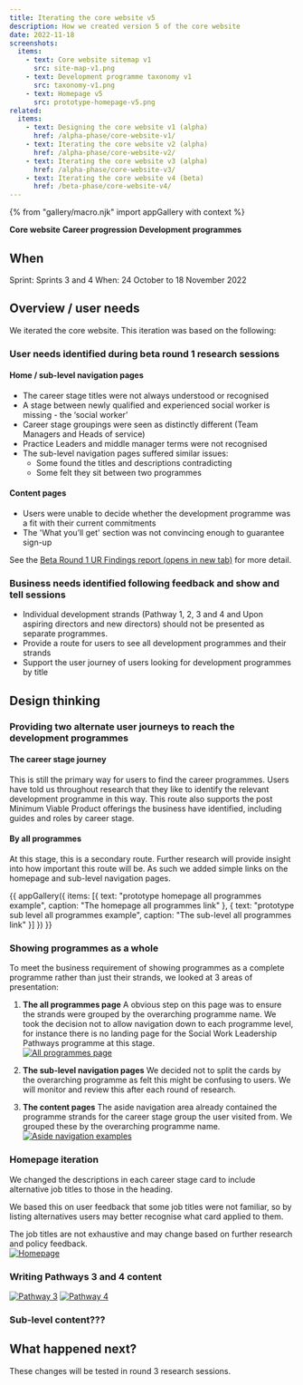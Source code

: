 ```yaml
---
title: Iterating the core website v5
description: How we created version 5 of the core website
date: 2022-11-18
screenshots:
  items:
    - text: Core website sitemap v1
      src: site-map-v1.png
    - text: Development programme taxonomy v1
      src: taxonomy-v1.png
    - text: Homepage v5
      src: prototype-homepage-v5.png
related:
  items:
    - text: Designing the core website v1 (alpha)
      href: /alpha-phase/core-website-v1/
    - text: Iterating the core website v2 (alpha)
      href: /alpha-phase/core-website-v2/
    - text: Iterating the core website v3 (alpha)
      href: /alpha-phase/core-website-v3/
    - text: Iterating the core website v4 (beta)
      href: /beta-phase/core-website-v4/
---
```


{% from "gallery/macro.njk" import appGallery with context %}

<strong class="govuk-tag govuk-tag--turquoise">Core website</strong>&nbsp;<strong class="govuk-tag govuk-tag--purple">Career progression</strong>&nbsp;<strong class="govuk-tag govuk-tag--blue">Development programmes</strong>

## When
Sprint: Sprints 3 and 4
When: 24 October to 18 November 2022

## Overview / user needs
We iterated the core website. This iteration was based on the following:

### User needs identified during beta round 1 research sessions

#### Home / sub-level navigation pages
- The career stage titles were not always understood or recognised
- A stage between newly qualified and experienced social worker is missing - the ‘social worker’
- Career stage groupings were seen as distinctly different (Team Managers and Heads of service)
- Practice Leaders and middle manager terms were not recognised
- The sub-level navigation pages suffered similar issues:
  - Some found the titles and descriptions contradicting
  - Some felt they sit between two programmes

#### Content pages
- Users were unable to decide whether the development programme was a fit with their current commitments
- The 'What you’ll get' section was not convincing enough to guarantee sign-up

See the <a href="https://docs.google.com/presentation/d/1DTwWYCDogFHeTuYVMmxEsMPkJcTsq7GZUMouz_VO-4A/edit?usp=sharing" target="_blank">Beta Round 1 UR Findings report (opens in new tab)</a> for more detail.

### Business needs identified following feedback and show and tell sessions
- Individual development strands (Pathway 1, 2, 3 and 4 and Upon aspiring directors and new directors) should not be presented as separate programmes.
- Provide a route for users to see all development programmes and their strands
- Support the user journey of users looking for development programmes by title

## Design thinking

### Providing two alternate user journeys to reach the development programmes

#### The career stage journey
This is still the primary way for users to find the career programmes. Users have told us throughout research that they like to identify the relevant development programme in this way. This route also supports the post Minimum Viable Product offerings the business have identified, including guides and roles by career stage.

#### By all programmes
At this stage, this is a secondary route. Further research will provide insight into how important this route will be. As such we added simple links on the homepage and sub-level navigation pages.

{{ appGallery({
  items: [{
    text: "prototype homepage all programmes example",
    caption: "The homepage all programmes link"
  }, {
    text: "prototype sub level all programmes example",
    caption: "The sub-level all programmes link"
  }]
}) }}

### Showing programmes as a whole
To meet the business requirement of showing programmes as a complete programme rather than just their strands, we looked at 3 areas of presentation:

1. **The all programmes page**
A obvious step on this page was to ensure the strands were grouped by the overarching programme name. We took the decision not to allow navigation down to each programme level, for instance there is no landing page for the Social Work Leadership Pathways programme at this stage.<br>
<a href="prototype-all-programmes-v1.png" target="_blank">![All programmes page](prototype-all-programmes-v1.png "All programmes page")</a>

2. **The sub-level navigation pages**
We decided not to split the cards by the overarching programme as felt this might be confusing to users. We will monitor and review this after each round of research.

3. **The content pages**
The aside navigation area already contained the programme strands for the career stage group the user visited from. We grouped these by the overarching programme name.<br>
<a href="aside-examples.png" target="_blank">![Aside navigation examples](aside-examples.png "Aside navigation examples")</a>


<!-- Jim. Added these in. Add/change as you see fit. Feel free to integrate into above if it makes sense etc. -->

### Homepage iteration
We changed the descriptions in each career stage card to include alternative job titles to those in the heading.

We based this on user feedback that some job titles were not familiar, so by listing alternatives users may better recognise what card applied to them.

The job titles are not exhaustive and may change based on further research and policy feedback.<br>
<a href="homepage.png" target="_blank">![Homepage](homepage.png "Homepage")</a>

### Writing Pathways 3 and 4 content
<a href="pathway-3.png" target="_blank">![Pathway 3](pathway-3.png "Pathway 3")</a>
<a href="pathway-4.png" target="_blank">![Pathway 4](pathway-4.png "Pathway 4")</a>

### Sub-level content???

## What happened next?
These changes will be tested in round 3 research sessions.

